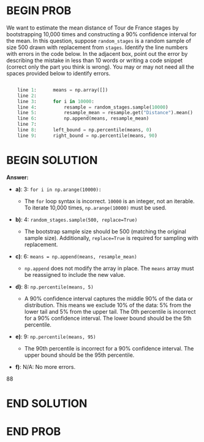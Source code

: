 # BEGIN PROB

We want to estimate the mean distance of Tour de France stages by bootstrapping 10,000 times and constructing a 90% confidence interval for the mean. In this question, suppose `random_stages` is a random sample of size 500 drawn with replacement from `stages`. Identify the line numbers with errors in the code below. In the adjacent box, point out the error by describing the mistake in less than 10 words or writing a code snippet (correct only the part you think is wrong). You may or may not need all the spaces provided below to identify errors.

```py

    line 1:      means = np.array([])
    line 2: 
    line 3:      for i in 10000:
    line 4:          resample = random_stages.sample(10000)
    line 5:          resample_mean = resample.get("Distance").mean()
    line 6:          np.append(means, resample_mean)
    line 7:    
    line 8:      left_bound = np.percentile(means, 0)
    line 9:      right_bound = np.percentile(means, 90)
```

# BEGIN SOLUTION
**Answer:**

- **a)**: 3: `for i in np.arange(10000):`  
    - The `for` loop syntax is incorrect. `10000` is an integer, not an iterable. To iterate 10,000 times, `np.arange(10000)` must be used.


- **b)**: 4: `random_stages.sample(500, replace=True)`  
    - The bootstrap sample size should be 500 (matching the original sample size). Additionally, `replace=True` is required for sampling with replacement.


- **c)**: 6: `means = np.append(means, resample_mean)`  
    - `np.append` does not modify the array in place. The `means` array must be reassigned to include the new value.


- **d)**: 8: `np.percentile(means, 5)`  
    - A 90% confidence interval captures the middle 90% of the data or distribution. This means we exclude 10% of the data: 5% from the lower tail and 5% from the upper tail. The 0th percentile is incorrect for a 90% confidence interval. The lower bound should be the 5th percentile.


- **e)**: 9: `np.percentile(means, 95)`  
    - The 90th percentile is incorrect for a 90% confidence interval. The upper bound should be the 95th percentile.


- **f)**: N/A: No more errors.

<average>88</average>

# END SOLUTION

# END PROB